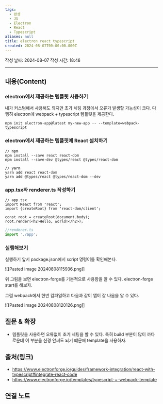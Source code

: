 ```yaml
---
tags:
  - 완성
  - JS
  - Electron
  - React
  - Typescript
aliases: null
title: electron react typescript
created: 2024-08-07T00:00:00.000Z
---
```

작성 날짜: 2024-08-07
작성 시간: 18:48


----
## 내용(Content)

### electron에서 제공하는 템플릿 사용하기

내가 커스텀해서 사용해도 되지만 초기 세팅 과정에서 오류가 발생할 가능성이 크다. 다행히 electron에 webpack + typescript 템플릿을 제공한다.

```shell
npm init electron-app@latest my-new-app -- --template=webpack-typescript
```


### electron에서 제공하는 템플릿에 React 설치하기

```shell
// npm
npm install --save react react-dom
npm install --save-dev @types/react @types/react-dom

// yarn
yarn add react react-dom
yarn add @types/react @types/react-dom --dev
```


### app.tsx와 renderer.ts 작성하기

```tsx
// app.tsx
import React from 'react';
import {createRoot} from 'react-dom/client';

const root = createRoot(document.body);
root.render(<h2>Hello, world!</h2>);
```

```ts
//renderer.ts
import './app';
```

### 실행해보기

실행하기 앞서 package.json에서 script 명령어를 확인해본다.

![[Pasted image 20240808115936.png]]

위 그림을 보면 electron-forge를 기본적으로 사용함을 알 수 있다. electron-forge start를 해보자.

그럼 webpack에서 한번 컴파일하고 다음과 같이 앱이 잘 나옴을 알 수 있다.

![[Pasted image 20240808120126.png]]


## 질문 & 확장

- 템플릿을 사용하면 오류없이 초기 세팅을 할 수 있다. 특히 build 부분이 많이 까다로운데 이 부분을 신경 안써도 되기 떄문에 template을 사용하자.

## 출처(링크)

- https://www.electronforge.io/guides/framework-integration/react-with-typescript#integrate-react-code
- https://www.electronforge.io/templates/typescript-+-webpack-template

## 연결 노트


